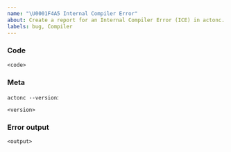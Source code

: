 ```yaml
---
name: "\U0001F4A5 Internal Compiler Error"
about: Create a report for an Internal Compiler Error (ICE) in actonc.
labels: bug, Compiler
---
```

<!--
We're sorry to hear you encountered an Internal Compiler Error and thank you for
reporting it!

If possible, try to provide a minimal reproduction case.
-->

### Code

```Acton
<code>
```

### Meta
<!--
If you're using a released version of the compiler, you should also check if the
bug also exists in the beta or nightly versions.
-->

`actonc --version`:
```
<version>
```

### Error output

```
<output>
```
